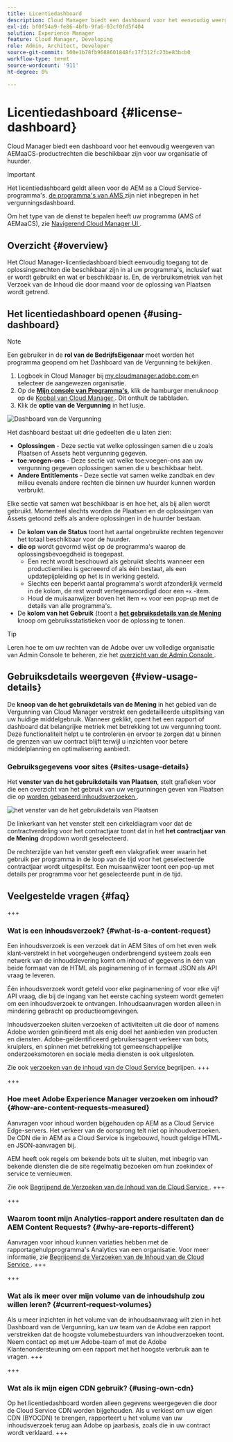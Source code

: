 ```yaml
---
title: Licentiedashboard
description: Cloud Manager biedt een dashboard voor het eenvoudig weergeven van AEMaaCS-productrechten die beschikbaar zijn voor uw organisatie of huurder.
exl-id: bf0f54a9-fe86-4bfb-9fa6-03cf0fd5f404
solution: Experience Manager
feature: Cloud Manager, Developing
role: Admin, Architect, Developer
source-git-commit: 500e1b78fb9688601848fc17f312fc23be83bcb0
workflow-type: tm+mt
source-wordcount: '911'
ht-degree: 0%

---
```



# Licentiedashboard {#license-dashboard}

Cloud Manager biedt een dashboard voor het eenvoudig weergeven van AEMaaCS-productrechten die beschikbaar zijn voor uw organisatie of huurder.

>[!IMPORTANT]
>
>Het licentiedashboard geldt alleen voor de AEM as a Cloud Service-programma&#39;s. [ de programma&#39;s van AMS ](https://experienceleague.adobe.com/en/docs/experience-manager-cloud-manager/content/introduction) zijn niet inbegrepen in het vergunningsdashboard.
>
>Om het type van de dienst te bepalen heeft uw programma (AMS of AEMaaCS), zie [ Navigerend Cloud Manager UI ](/help/implementing/cloud-manager/navigation.md#program-cards).

## Overzicht {#overview}

Het Cloud Manager-licentiedashboard biedt eenvoudig toegang tot de oplossingsrechten die beschikbaar zijn in al uw programma&#39;s, inclusief wat er wordt gebruikt en wat er beschikbaar is. En, de verbruiksmetriek van het Verzoek van de Inhoud die door maand voor de oplossing van Plaatsen wordt getrend.

## Het licentiedashboard openen {#using-dashboard}

>[!NOTE]
>
>Een gebruiker in de **rol van de BedrijfsEigenaar** moet worden het programma geopend om het Dashboard van de Vergunning te bekijken.

1. Logboek in Cloud Manager bij [ my.cloudmanager.adobe.com ](https://my.cloudmanager.adobe.com/) en selecteer de aangewezen organisatie.
1. Op de **[Mijn console van Programma&#39;s](/help/implementing/cloud-manager/navigation.md#my-programs)**, klik de hamburger menuknoop op de [ Kopbal van Cloud Manager ](/help/implementing/cloud-manager/navigation.md#cloud-manager-header). Dit onthult de tabbladen.
1. Klik de **optie van de Vergunning** in het lusje.

![ Dashboard van de Vergunning ](assets/license-dashboard.png)

Het dashboard bestaat uit drie gedeelten die u laten zien:

* **Oplossingen** - Deze sectie vat welke oplossingen samen die u zoals Plaatsen of Assets hebt vergunning gegeven.
* **toe:voegen-ons** - Deze sectie vat welke toe:voegen-ons aan uw vergunning gegeven oplossingen samen die u beschikbaar hebt.
* **Andere Entitlements** - Deze sectie vat samen welke zandbak en dev milieu evenals andere rechten die binnen uw huurder kunnen worden verbruikt.

Elke sectie vat samen wat beschikbaar is en hoe het, als bij allen wordt gebruikt. Momenteel slechts worden de Plaatsen en de oplossingen van Assets getoond zelfs als andere oplossingen in de huurder bestaan.

* De **kolom van de Status** toont het aantal ongebruikte rechten tegenover het totaal beschikbaar voor de huurder.
* **die op** wordt gevormd wijst op de programma&#39;s waarop de oplossingsbevoegdheid is toegepast.
   * Een recht wordt beschouwd als gebruikt slechts wanneer een productiemilieu is gecreeerd of als één bestaat, als een updatepijpleiding op het is in werking gesteld.
   * Slechts een beperkt aantal programma&#39;s wordt afzonderlijk vermeld in de kolom, de rest wordt vertegenwoordigd door een `+x` -item.
   * Houd de muisaanwijzer boven het item `+x` voor een pop-up met de details van alle programma&#39;s.
* De **kolom van het Gebruik** {toont a **[het gebruiksdetails van de Mening](#view-usage-details)** knoop om gebruiksstatistieken voor de oplossing te tonen.

>[!TIP]
>
>Leren hoe te om uw rechten van de Adobe over uw volledige organisatie van Admin Console te beheren, zie het [ overzicht van de Admin Console ](https://helpx.adobe.com/nl/enterprise/using/admin-console.html).

## Gebruiksdetails weergeven {#view-usage-details}

<!--
The **View usage details** button gives access to the chosen solution's **Usage Details** window. This window gives a detailed breakdown including charts to show your solution's usage. How that usage is measured depends on the chosen solution. -->

De **knoop van de het gebruikdetails van de Mening** in het gebied van de Vergunning van Cloud Manager verstrekt een gedetailleerde uitsplitsing van uw huidige middelgebruik. Wanneer geklikt, opent het een rapport of dashboard dat belangrijke metriek met betrekking tot uw vergunning toont. <!-- ADD THIS SENTENCE IF ASSETS USAGE DETAILS GETS REINSTATED ", such as the number of users, storage consumption, or bandwidth usage, depending on the type of services you're using." --> Deze functionaliteit helpt u te controleren en ervoor te zorgen dat u binnen de grenzen van uw contract blijft terwijl u inzichten voor betere middelplanning en optimalisering aanbiedt.

### Gebruiksgegevens voor sites {#sites-usage-details}

Het **venster van de het gebruikdetails van Plaatsen**, stelt grafieken voor die een overzicht van het gebruik van uw vergunningen geven van Plaatsen die op [ worden gebaseerd inhoudsverzoeken ](#what-is-a-content-request).

![ het venster van de het gebruikdetails van Plaatsen ](assets/sites-usage-details.png)

De linkerkant van het venster stelt een cirkeldiagram voor dat de contractverdeling voor het contractjaar toont dat in het **het contractjaar van de Mening** dropdown wordt geselecteerd.

De rechterzijde van het venster geeft een vlakgrafiek weer waarin het gebruik per programma in de loop van de tijd voor het geselecteerde contractjaar wordt uitgesplitst. Een muisaanwijzer toont een pop-up met details per programma voor het geselecteerde punt in de tijd.

<!-- REMOVED AS PER CQDOC-21983
### Assets usage details {#assets-usage-details}

The **Assets usage details** window, presents graphs giving an overview of the usage of your Assets licenses based on [storage](#storage) and [standard users](#standard-users). Select the appropriate tab to toggle between the views.

For both storage and standard users views, you can use the **Environment Type** dropdown to toggle the view between production, stage, and development environments.

#### Storage {#storage}

![Assets usage details window for storage](assets/assets-usage-details-storage.png)

The left side of the window presents a pie chart showing the contract breakdown for the contract year selected in the **View contract year** dropdown.

The right side of the window presents an area chart showing the usage broken down by program over time for the selected contract year. A hover reveals a popup with details per program for the selected point in time.

#### Standard Users {#standard-users}

![Assets usage details window for standard-users](assets/assets-usage-details-standard-users.png)

The left side of the window presents a pie chart showing the contract breakdown for the contract year selected in the **View contract year** dropdown.

The right side of the window presents an area chart showing the usage broken down by program over time for the selected contract year. A hover reveals a popup with details per program for the selected point in time. -->

## Veelgestelde vragen {#faq}

+++

### Wat is een inhoudsverzoek? {#what-is-a-content-request}

Een inhoudsverzoek is een verzoek dat in AEM Sites of om het even welk klant-verstrekt in het voorgeheugen onderbrengend systeem zoals een netwerk van de inhoudslevering komt om inhoud of gegevens in één van beide formaat van de HTML als paginamening of in formaat JSON als API vraag te leveren.

Één inhoudsverzoek wordt geteld voor elke paginamening of voor elke vijf API vraag, die bij de ingang van het eerste caching systeem wordt gemeten om een inhoudsverzoek te ontvangen. Inhoudsaanvragen worden alleen in mindering gebracht op productieomgevingen.

Inhoudsverzoeken sluiten verzoeken of activiteiten uit die door of namens Adobe worden geïnitieerd met als enig doel het aanbieden van producten en diensten. Adobe-geïdentificeerd gebruikersagent verkeer van bots, kruiplers, en spinnen met betrekking tot gemeenschappelijke onderzoeksmotoren en sociale media diensten is ook uitgesloten.

Zie ook [ verzoeken van de inhoud van de Cloud Service ](/help/implementing/cloud-manager/content-requests.md) begrijpen.
+++

+++

### Hoe meet Adobe Experience Manager verzoeken om inhoud? {#how-are-content-requests-measured}

Aanvragen voor inhoud worden bijgehouden op AEM as a Cloud Service Edge-servers. Het verkeer van de oorsprong telt niet op inhoudverzoeken. De CDN die in AEM as a Cloud Service is ingebouwd, houdt geldige HTML- en JSON-aanvragen bij.

AEM heeft ook regels om bekende bots uit te sluiten, met inbegrip van bekende diensten die de site regelmatig bezoeken om hun zoekindex of service te vernieuwen.

Zie ook [ Begrijpend de Verzoeken van de Inhoud van de Cloud Service ](/help/implementing/cloud-manager/content-requests.md).
+++

+++

### Waarom toont mijn Analytics-rapport andere resultaten dan de AEM Content Requests? {#why-are-reports-different}

Aanvragen voor inhoud kunnen variaties hebben met de rapportagehulpprogramma&#39;s Analytics van een organisatie. Voor meer informatie, zie [ Begrijpend de Verzoeken van de Inhoud van de Cloud Service ](/help/implementing/cloud-manager/content-requests.md).
+++

+++

### Wat als ik meer over mijn volume van de inhoudshulp zou willen leren? {#current-request-volumes}

Als u meer inzichten in het volume van de inhoudsaanvraag wilt zien in het Dashboard van de Vergunning, kan uw team van de Adobe een rapport verstrekken dat de hoogste volumebestuurders van inhoudverzoeken toont. Neem contact op met uw Adobe-team of met de Adobe Klantenondersteuning om een rapport met het hoogste verbruik aan te vragen.
+++

+++

### Wat als ik mijn eigen CDN gebruik? {#using-own-cdn}

Op het licentiedashboard worden alleen gegevens weergegeven die door de Cloud Service CDN worden bijgehouden. Als u verkiest om uw eigen CDN (BYOCDN) te brengen, rapporteert u het volume van uw inhoudsverzoek terug aan Adobe op jaarbasis, zoals die in uw contract wordt verklaard.
+++

